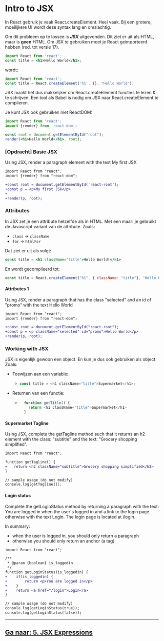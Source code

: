 # Intro to JSX

In React gebruik je vaak React.createElement. Heel vaak. Bij een grotere, moeilijkere UI wordt deze syntax lang en omslachtig. 

Om dit probleem op te lossen is ***JSX*** uitgevonden. Dit ziet er uit als HTML, maar is **geen** HTML. Om JSX te gebruiken moet je React geimporteerd hebben (red. tot versie 17).

```jsx
import React from 'react';
const title = <h1>Hello World</h1>;
```

wordt:
```js
import React from 'react';
const title = React.createElement('h1', {}, "Hello World");
```

JSX maakt het dus makkelijker om React.createElement functies te lezen & te schrijven. Een tool als Babel is nodig om JSX naar React.createElement te compileren.

Je kunt JSX ook gebruiken met ReactDOM:
```jsx
import React from 'react';
import {render} from 'react-dom';

const root = document.getElementById("root");
render(<h1>Hello World</h1>, root);
```

### [Opdracht] Basic JSX
Using JSX, render a paragraph element with the text My first JSX
```diff
import React from "react";
import {render} from "react-dom";

+const root = document.getElementById('react-root');
+const p = <p>My first JSX</p>
+
+render(p, root);
```

### Attributes
In JSX zet je een attribute hetzelfde als in HTML. Met een maar: je gebruikt de Javascript variant van de attribute. Zoals:
- `class` -> `className`
- `for` -> `htmlFor`

Dat ziet er uit als volgt:
```jsx
const title = <h1 className="title">Hello World!</h1>
```
En wordt gecompileerd tot:
```js
const title = React.createElement("h1", { className: "title"}, "Hello World!");
```

#### Attributes 1
Using JSX, render a paragraph that has the class "selected" and an id of "promo" with the text Hello World
```diff
import React from "react";
import {render} from "react-dom";

+const root = document.getElementById("react-root");
+const p = <p className="selected" id="promo">Hello World</p>
+render(p, root);
```

### Working with JSX
JSX is eigenlijk gewoon een object. En kun je dus ook gebruiken als object. Zoals:
- Toewijzen aan een variable:
    - ```js
      const title = <h1 className="title">Supermarket</h1>;
        ```
- Returnen van een functie:
    - ```js
        function getTitle() {
          return <h1 className="title">Supermarket</h1>
        }
        ```
      
#### Supermarket Tagline
Using JSX, complete the getTagline method such that it returns an h2 element with the class: "subtitle" and the text: "Grocery shopping simplified".
```diff
import React from "react";

function getTagline() {
+   return <h2 className="subtitle">Grocery shopping simplified</h2>
}

// sample usage (do not modify)
console.log(getTagline());
```

#### Login status
Complete the getLoginStatus method by returning a paragraph with the text: You are logged in when the user's logged in and a link to the login page otherwise with the text Login. The login page is located at /login.

In summary:
- when the user is logged in, you should only return a paragraph
- otherwise you should only return an anchor (a tag)

```diff
import React from "react";

/**
 * @param {boolean} is_loggedin
 */
function getLoginStatus(is_loggedin) {
+    if(is_loggedin) {
+        return <p>You are logged in</p>
+    }
+    return <a href="/login">Login</a>
}

// sample usage (do not modify)
console.log(getLoginStatus(true));
console.log(getLoginStatus(false));
```

---
## [Ga naar: 5. JSX Expressions](5-JSX-expressions.md)